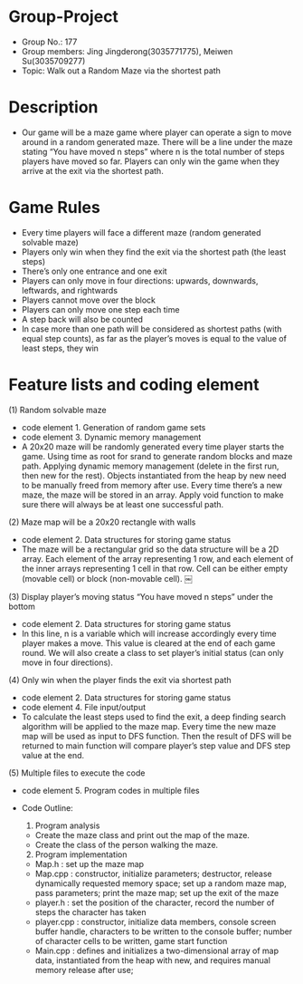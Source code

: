 # Group-Project

- Group No.: 177
- Group members: Jing Jingderong(3035771775), Meiwen Su(3035709277)
- Topic: Walk out a Random Maze via the shortest path


# Description
- Our game will be a maze game where player can operate a sign to move around in a random generated maze. There will be a line under the maze stating “You have moved n steps” where n is the total number of steps players have moved so far. Players can only win the game when they arrive at the exit via the shortest path.

# Game Rules
- Every time players will face a different maze (random generated solvable maze)
- Players only win when they find the exit via the shortest path (the least steps)
- There’s only one entrance and one exit
- Players can only move in four directions: upwards, downwards, leftwards, and rightwards
- Players cannot move over the block
- Players can only move one step each time
- A step back will also be counted
- In case more than one path will be considered as shortest paths (with equal step counts), as far as the player’s moves is equal to the value of least steps, they win

# Feature lists and coding element
(1) Random solvable maze
- code element 1. Generation of random game sets
- code element 3. Dynamic memory management
- A 20x20 maze will be randomly generated every time player starts the game. Using time as root for srand to generate random blocks and maze path. Applying dynamic memory management (delete in the first run, then new for the rest). Objects instantiated from the heap by new need to be manually freed from memory after use. Every time there’s a new maze, the maze will be stored in an array. Apply void function to make sure there will always be at least one successful path.

(2) Maze map will be a 20x20 rectangle with walls
- code element 2. Data structures for storing game status
- The maze will be a rectangular grid so the data structure will be a 2D array. Each element of the array representing 1 row, and each element of the inner arrays representing 1 cell in that row. Cell can be either empty (movable cell) or block (non-movable cell). 
			￼

(3) Display player’s moving status “You have moved n steps” under the bottom
- code element 2. Data structures for storing game status
- In this line, n is a variable which will increase accordingly every time player makes a move. This value is cleared at the end of each game round. We will also create a class to set player’s initial status (can only move in four directions).

(4) Only win when the player finds the exit via shortest path
- code element 2. Data structures for storing game status
- code element 4. File input/output
- To calculate the least steps used to find the exit, a deep finding search algorithm will be applied to the maze map. Every time the new maze map will be used as input to DFS function. Then the result of DFS will be returned to main function will compare player’s step value and DFS step value at the end.

(5)
Multiple files to execute the code
- code element 5. Program codes in multiple files
- Code Outline:
  1. Program analysis
    - Create the maze class and print out the map of the maze.
    - Create the class of the person walking the maze.

  2. Program implementation
    - Map.h : set up the maze map
    - Map.cpp : constructor, initialize parameters; destructor, release dynamically requested memory space; set up a random maze map, pass parameters; print the      maze map; set up the exit of the maze
    - player.h : set the position of the character, record the number of steps the character has taken
    - player.cpp : constructor, initialize data members, console screen buffer handle, characters to be written to the console buffer; number of character cells to be written, game start function
    - Main.cpp : defines and initializes a two-dimensional array of map data, instantiated from the heap with new, and requires manual memory release after use; 














